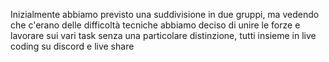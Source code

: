 Inizialmente abbiamo previsto una suddivisione in due gruppi, ma vedendo che c'erano delle difficoltà tecniche abbiamo deciso di unire le forze e lavorare sui vari task senza una particolare distinzione, tutti insieme in live coding su discord e live share
